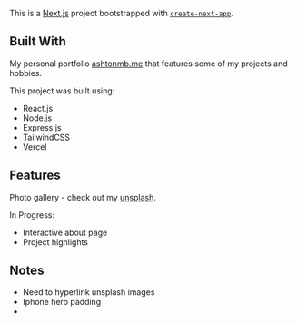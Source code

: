 This is a [Next.js](https://nextjs.org) project bootstrapped with [`create-next-app`](https://nextjs.org/docs/app/api-reference/cli/create-next-app).

## Built With

My personal portfolio [ashtonmb.me](www.ashtonmb.me) that features some of my projects and hobbies.

This project was built using:
- React.js
- Node.js
- Express.js
- TailwindCSS
- Vercel

## Features

Photo gallery - check out my [unsplash](https://unsplash.com/@ashtonmb).

In Progress:
- Interactive about page
- Project highlights

## Notes

- Need to hyperlink unsplash images
- Iphone hero padding
- 
